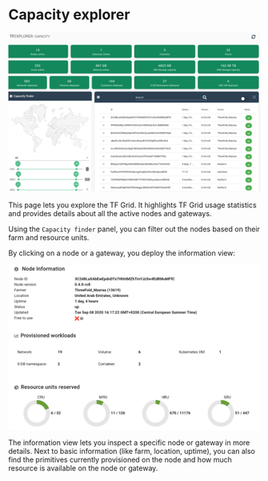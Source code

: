 # Capacity explorer

![capacity explorer](img/capacity_explorer.png)

This page lets you explore the TF Grid. It highlights TF Grid usage statistics and provides details about all the active nodes and gateways.

Using the `Capacity finder` panel, you can filter out the nodes based on their farm and resource units.

By clicking on a node or a gateway, you deploy the information view:

![capacity explorer](img/capacity_explorer_node_detail.png)

The information view lets you inspect a specific node or gateway in more details. Next to basic information (like farm, location, uptime), you can also find the primitives currently provisioned on the node and how much resource is available on the node or gateway.
